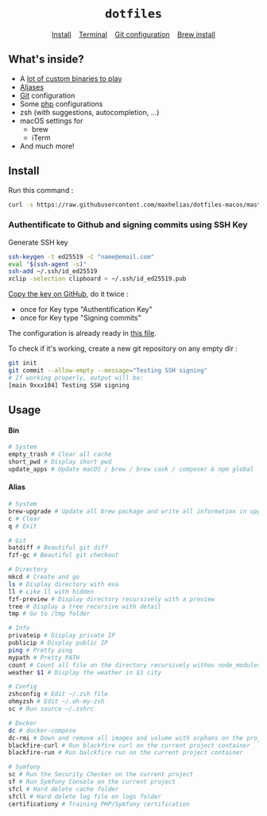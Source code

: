 <h1 align="center">
  <code>dotfiles</code>
</h1>

<p align="center">
  <a href="install.sh">Install</a>&nbsp;&nbsp;&nbsp;
  <a href="console">Terminal</a>&nbsp;&nbsp;&nbsp;
  <a href="git/.gitconfig">Git configuration</a>&nbsp;&nbsp;&nbsp;
  <a href="mac/brew">Brew install</a>
</p>

## What's inside?
 * A [lot of custom binaries to play](bin)
 * [Aliases](console/_aliases)
 * [Git](git/.gitconfig) configuration
 * Some [php](langs/php) configurations
 * zsh (with suggestions, autocompletion, ...)
 * macOS settings for
   - brew
   - iTerm
 * And much more!


## Install

Run this command : 

```sh
curl -s https://raw.githubusercontent.com/maxhelias/dotfiles-macos/master/install.sh | sh
```

### Authentificate to Github and signing commits using SSH Key

Generate SSH key

```sh
ssh-keygen -t ed25519 -C "name@email.com"
eval "$(ssh-agent -s)"
ssh-add ~/.ssh/id_ed25519
xclip -selection clipboard < ~/.ssh/id_ed25519.pub
```

[Copy the key on GitHub](https://github.com/settings/ssh/new), do it twice :
- once for Key type "Authentification Key"
- once for Key type "Signing commits"

The configuration is already ready in [this file](https://github.com/maxhelias/dotfiles-macos/blob/main/git/.gitconfig-work).

To check if it's working, create a new git repository on any empty dir :
```bash
git init
git commit --allow-empty --message="Testing SSH signing"
# If working properly, output will be:
[main 9xxx104] Testing SSH signing
```

## Usage

#### Bin
```bash
# System
empty_trash # Clear all cache
short_pwd # Display short pwd
update_apps # Update macOS / brew / brew cask / composer & npm global
```

#### Alias
```bash
# System
brew-upgrade # Update all brew package and write all information in upgrade-$( date +%F ).log file
c # Clear
q # Exit

# Git
batdiff # Beautiful git diff
fzf-gc # Beautiful git checkout

# Directory
mkcd # Create and go
ls # Display directory with exa
ll # Like ll with hidden
fzf-preview # Display directory recursively with a preview
tree # Display a tree recursive with detail
tmp # Go to /tmp folder

# Info
privateip # Display private IP
publicip # Display public IP
ping # Pretty ping
mypath # Pretty PATH 
count # Count all file on the directory recursively withou node_modules, tests, var and vendor
weather $1 # Display the weather in $1 city

# Config
zshconfig # Edit ~/.zsh file
ohmyzsh # Edit ~/.oh-my-zsh
sc # Run source ~/.zshrc

# Docker
dc # docker-compose
dc-rmi # Down and remove all images and volume with orphans on the projet directory
blackfire-curl # Run blackfire curl on the current project container
blackfire-run # Run balckfire run on the current project container

# Symfony
sc # Run the Security Checker on the current project
sf # Run Symfony Console on the current project
sfcl # Hard delete cache folder
sfcll # Hard delete log file on logs folder
certificationy # Training PHP/Symfony certification
```
